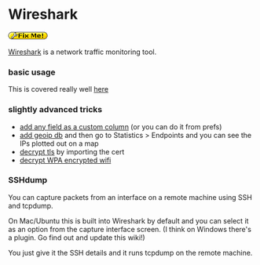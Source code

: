 # Wireshark

![FIXME](../../.gitbook/assets/fixme.gif)

[Wireshark](https://web.archive.org/web/20210125134512/https://wireshark.org/) is a network traffic monitoring tool.

### basic usage

This is covered really well [here](https://web.archive.org/web/20210125134512/https://jvns.ca/blog/2018/06/19/what-i-use-wireshark-for/)

### slightly advanced tricks

- [add any field as a custom column](https://web.archive.org/web/20210125134512/https://www.malware-traffic-analysis.net/tutorials/wireshark/index2.html) (or you can do it from prefs)
- [add geoip db](https://web.archive.org/web/20210125134512/https://wiki.wireshark.org/HowToUseGeoIP) and then go to Statistics > Endpoints and you can see the IPs plotted out on a map
- [decrypt tls](https://web.archive.org/web/20210125134512/http://packetpushers.net/using-wireshark-to-decode-ssltls-packets/) by importing the cert
- [decrypt WPA encrypted wifi](https://web.archive.org/web/20210125134512/https://wiki.wireshark.org/HowToDecrypt802.11)

### SSHdump

You can capture packets from an interface on a remote machine using SSH and tcpdump.

On Mac/Ubuntu this is built into Wireshark by default and you can select it as an option from the capture interface screen. (I think on Windows there's a plugin. Go find out and update this wiki!)

You just give it the SSH details and it runs tcpdump on the remote machine.